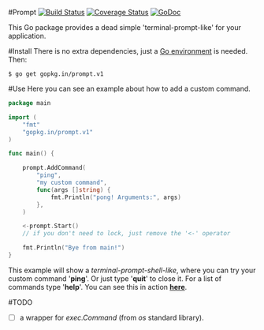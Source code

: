 #Prompt [![Build Status](https://travis-ci.org/go-prompt/prompt.svg?branch=master)](https://travis-ci.org/go-prompt/prompt) [![Coverage Status](https://coveralls.io/repos/go-prompt/prompt/badge.svg)](https://coveralls.io/r/go-prompt/prompt) [![GoDoc](https://godoc.org/github.com/go-prompt/prompt?status.svg)](http://godoc.org/github.com/go-prompt/prompt)

This Go package provides a dead simple 'terminal-prompt-like' for your application.


#Install
There is no extra dependencies, just a [Go environment](http://golang.org/doc/install) is needed. Then:
~~~
$ go get gopkg.in/prompt.v1
~~~

#Use
Here you can see an example about how to add a custom command.
~~~ go
package main

import (
    "fmt"
    "gopkg.in/prompt.v1"
)

func main() {

    prompt.AddCommand(
        "ping",
        "my custom command",
        func(args []string) {
            fmt.Println("pong! Arguments:", args)
        },
    )

    <-prompt.Start()
    // if you don't need to lock, just remove the '<-' operator

    fmt.Println("Bye from main!")
}
~~~

This example will show a _terminal-prompt-shell-like_, where you can try your custom command '**ping**'. Or just type '**quit**' to close it. For a list of commands type '**help**'. You can see this in action **[here](https://asciinema.org/a/11556)**.

#TODO
- [ ] a wrapper for _exec.Command_ (from _os_ standard library).
